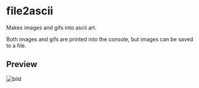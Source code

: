 # file2ascii

Makes images and gifs into ascii art.

Both images and gifs are printed into the console, but images can be saved to a file.

## Preview
![bild](https://user-images.githubusercontent.com/65012247/183107822-aef0b321-c2c0-4194-89f2-9dd37e24d301.png)
